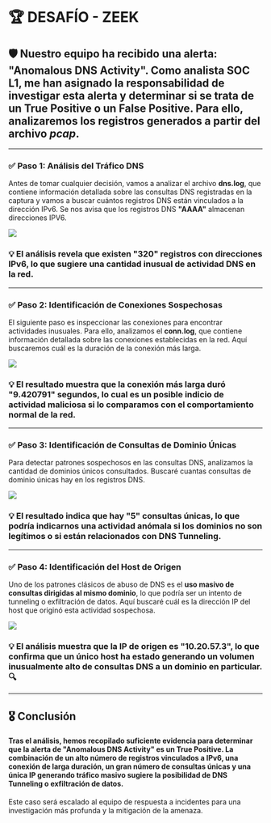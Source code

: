 # 🏆 DESAFÍO - ZEEK

## 🛡️ Nuestro equipo ha recibido una alerta: **"Anomalous DNS Activity"**. Como analista SOC L1, me han asignado la responsabilidad de investigar esta alerta y determinar si se trata de un **True Positive** o un **False Positive**. Para ello, analizaremos los registros generados a partir del archivo *pcap*.

---

### ✅ **Paso 1: Análisis del Tráfico DNS**

Antes de tomar cualquier decisión, vamos a analizar el archivo **dns.log**, que contiene información detallada sobre las consultas DNS registradas en la captura y vamos a buscar cuántos registros DNS están vinculados a la dirección IPv6. Se nos avisa que los registros DNS **"AAAA"** almacenan direcciones IPV6.

![](https://raw.githubusercontent.com/JoshKxng/SOC-Level-1-THM/0dc6b0fb447af7f5cbbaf6aa2cfcfd443cd09224/imagenes/Zeek/Zeek-DNS/Zeek%201.png)

### 💡 El análisis revela que existen **"320"** registros con direcciones IPv6, lo que sugiere una cantidad inusual de actividad DNS en la red.

---

### ✅ **Paso 2: Identificación de Conexiones Sospechosas**

El siguiente paso es inspeccionar las conexiones para encontrar actividades inusuales. Para ello, analizamos el **conn.log**, que contiene información detallada sobre las conexiones establecidas en la red. Aquí buscaremos cuál es la duración de la conexión más larga.

![](https://raw.githubusercontent.com/JoshKxng/SOC-Level-1-THM/refs/heads/main/imagenes/Zeek/Zeek-DNS/Zeek%202.png)

### 💡 El resultado muestra que la conexión más larga duró **"9.420791" segundos**, lo cual es un posible indicio de actividad maliciosa si lo comparamos con el comportamiento normal de la red.

---

### ✅ Paso 3: Identificación de Consultas de Dominio Únicas

Para detectar patrones sospechosos en las consultas DNS, analizamos la cantidad de dominios únicos consultados. Buscaré cuantas consultas de dominio únicas hay en los registros DNS.

![](https://raw.githubusercontent.com/JoshKxng/SOC-Level-1-THM/0dc6b0fb447af7f5cbbaf6aa2cfcfd443cd09224/imagenes/Zeek/Zeek-DNS/Zeek%203.png)

### 💡 El resultado indica que hay **"5" consultas únicas**, lo que podría indicarnos una actividad anómala si los dominios no son legítimos o si están relacionados con **DNS Tunneling**.

---

### ✅ **Paso 4: Identificación del Host de Origen**

Uno de los patrones clásicos de abuso de DNS es el **uso masivo de consultas dirigidas al mismo dominio**, lo que podría ser un intento de tunneling o exfiltración de datos.
Aquí buscaré cuál es la dirección IP del host que originó esta actividad sospechosa.

![](https://raw.githubusercontent.com/JoshKxng/SOC-Level-1-THM/0dc6b0fb447af7f5cbbaf6aa2cfcfd443cd09224/imagenes/Zeek/Zeek-DNS/Zeek%204.png)

### 💡 El análisis muestra que la IP de origen es **"10.20.57.3"**, lo que confirma que un único host ha estado generando un volumen inusualmente alto de consultas DNS a un dominio en particular. 🔍

---

## 🎖️ **Conclusión**

#### Tras el análisis, hemos recopilado suficiente evidencia para determinar que la alerta de "Anomalous DNS Activity" es un True Positive. La combinación de **un alto número de registros vinculados a IPv6**, **una conexión de larga duración**, **un gran número de consultas únicas** y **una única IP generando tráfico masivo** sugiere la posibilidad de **DNS Tunneling** o exfiltración de datos.

Este caso será escalado al equipo de respuesta a incidentes para una investigación más profunda y la mitigación de la amenaza.

